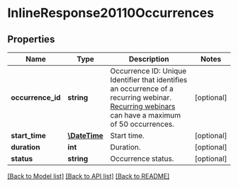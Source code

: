# InlineResponse20110Occurrences

## Properties
Name | Type | Description | Notes
------------ | ------------- | ------------- | -------------
**occurrence_id** | **string** | Occurrence ID: Unique Identifier that identifies an occurrence of a recurring webinar. [Recurring webinars](https://support.zoom.us/hc/en-us/articles/216354763-How-to-Schedule-A-Recurring-Webinar) can have a maximum of 50 occurrences. | [optional] 
**start_time** | [**\DateTime**](\DateTime.md) | Start time. | [optional] 
**duration** | **int** | Duration. | [optional] 
**status** | **string** | Occurrence status. | [optional] 

[[Back to Model list]](../README.md#documentation-for-models) [[Back to API list]](../README.md#documentation-for-api-endpoints) [[Back to README]](../README.md)


